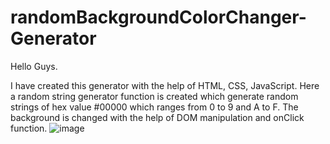 # randomBackgroundColorChanger-Generator

Hello Guys.

I have created this generator with the help of HTML, CSS, JavaScript.
Here a random string generator function is created which generate random strings of hex value #00000 which ranges from 0 to 9 and A to F.
The background is changed with the help of DOM manipulation and onClick function. 
![image](https://user-images.githubusercontent.com/116494318/198087342-bba371e1-20da-431e-a4c8-5d42e60d0ca1.png)

